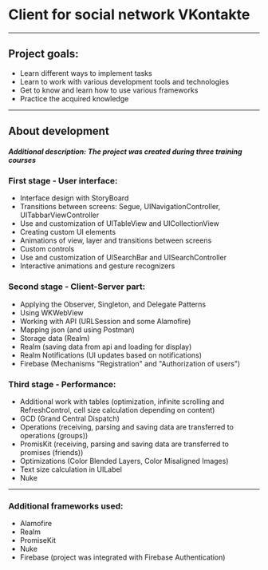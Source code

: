 # Client for social network VKontakte
-------------------------------------
## Project goals:
  - Learn different ways to implement tasks
  - Learn to work with various development tools and technologies
  - Get to know and learn how to use various frameworks
  - Practice the acquired knowledge
-------------------------------------
## About development
##### Additional description: The project was created during three training courses

### First stage - User interface:
  - Interface design with StoryBoard
  - Transitions between screens: Segue, UINavigationController, UITabbarViewController
  - Use and customization of UITableView and UICollectionView
  - Creating custom UI elements
  - Animations of view, layer and transitions between screens
  - Custom controls
  - Use and customization of UISearchBar and UISearchController
  - Interactive animations and gesture recognizers
### Second stage - Client-Server part:
  - Applying the Observer, Singleton, and Delegate Patterns
  - Using WKWebView
  - Working with API (URLSession and some Alamofire)
  - Mapping json (and using Postman)
  - Storage data (Realm)
  - Realm (saving data from api and loading for display)
  - Realm Notifications (UI updates based on notifications)
  - Firebase (Mechanisms "Registration" and "Authorization of users")
### Third stage - Performance:
  - Additional work with tables (optimization, infinite scrolling and RefreshControl, сell size calculation depending on content)
  - GCD (Grand Central Dispatch)
  - Operations (receiving, parsing and saving data are transferred to operations (groups))
  - PromisKit (receiving, parsing and saving data are transferred to promises (friends))
  - Optimizations (Color Blended Layers, Color Misaligned Images)
  - Text size calculation in UILabel
  - Nuke 
-------------------------------------
### Additional frameworks used: 
  - Alamofire 
  - Realm
  - PromiseKit 
  - Nuke 
  - Firebase (project was integrated with Firebase Authentication)
